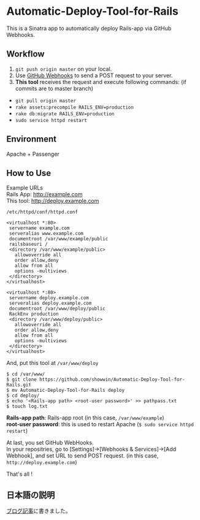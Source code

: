 Automatic-Deploy-Tool-for-Rails
=============
This is a Sinatra app to automatically deploy Rails-app via GitHub Webhooks.

## Workflow
1. `git push origin master` on your local.
2. Use [GitHub Webhooks](https://developer.github.com/webhooks) to send a POST request to your server.
3. **This tool** receives the request and execute following commands: (if commits are to master branch)
  * `git pull origin master`
  * `rake assets:precompile RAILS_ENV=production`
  * `rake db:migrate RAILS_ENV=production`
  * `sudo service httpd restart`

## Environment
Apache + Passenger

## How to Use
Example URLs   
Rails App: http://example.com  
This tool: http://deploy.example.com  

`/etc/httpd/conf/httpd.conf`
```
<virtualhost *:80>
 servername example.com
 serveralias www.example.com
 documentroot /var/www/example/public
 railsbaseuri /
 <directory /var/www/example/public>
   allowoverride all
   order allow,deny
   allow from all
   options -multiviews
 </directory>
</virtualhost>
 
<virtualhost *:80>
 servername deploy.example.com
 serveralias deploy.example.com
 documentroot /var/www/deploy/public
 RackEnv production
 <directory /var/www/deploy/public> 
   allowoverride all
   order allow,deny
   allow from all
   options -multiviews
 </directory>
</virtualhost>
```

And, put this tool at `/var/www/deploy`

```
$ cd /var/www/
$ git clone https://github.com/showwin/Automatic-Deploy-Tool-for-Rails.git
$ mv Automatic-Deploy-Tool-for-Rails deploy
$ cd deploy/
$ echo '<Rails-app path> <root-user password>' >> pathpass.txt
$ touch log.txt
```

**Rails-app path**: Rails-app root (in this case, `/var/www/example`)  
**root-user password**: this is used to restart Apache (`$ sudo service httpd restart`)  

At last, you set GitHub WebHooks.  
In your repositries, go to [Settings]→[Webhooks & Services]→[Add Webhook],
and set URL to send POST request. (in this case, `http://deploy.example.com`)  

That's all !

## 日本語の説明
[ブログ記事](http://www.showwin.asia/2014/07/30/%E3%80%90rails%E3%80%91github-webhooks-sinatra%E3%81%A7%E8%87%AA%E5%8B%95%E3%83%87%E3%83%97%E3%83%AD%E3%82%A4%E7%92%B0%E5%A2%83%E3%82%92%E4%BD%9C%E3%81%A3%E3%81%9F/)に書きました。

